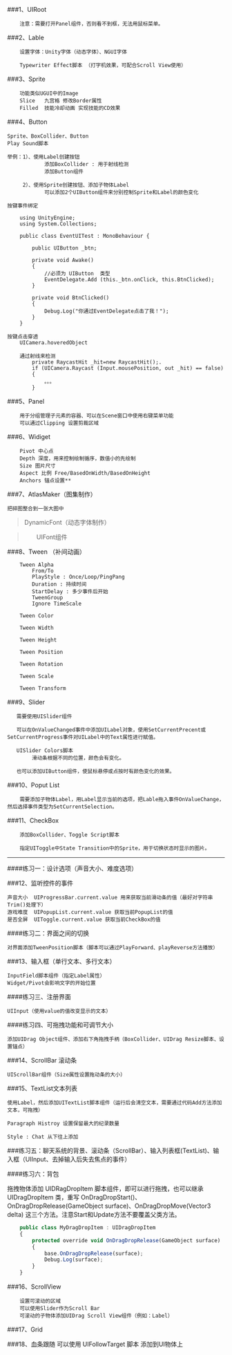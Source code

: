 ###1、UIRoot

        注意：需要打开Panel组件，否则看不到框，无法用鼠标菜单。

###2、Lable

        设置字体：Unity字体（动态字体）、NGUI字体
        
        Typewriter Effect脚本 （打字机效果，可配合Scroll View使用）


###3、Sprite
    
        功能类似UGUI中的Image
        Slice   九宫格 修改Border属性
        Filled  技能冷却动画 实现技能的CD效果

###4、Button
    
    Sprite、BoxCollider、Button
    Play Sound脚本
    
    举例：1）、使用Label创建按钮
                添加BoxCollider : 用于射线检测
                添加Button组件
    
         2）、使用Sprite创建按钮、添加子物体Label
                可以添加2个UIButton组件来分别控制Sprite和Label的颜色变化
                
    按键事件绑定
    
        using UnityEngine;
        using System.Collections;
        
        public class EventUITest : MonoBehaviour {
        
            public UIButton _btn; 
            
            private void Awake()
            {
                //必须为 UIButton  类型
                EventDelegate.Add (this._btn.onClick, this.BtnClicked);
            }
                 
            private void BtnClicked()
            {
                Debug.Log("你通过EventDelegate点击了我！");
            }
        }

    按键点击穿透
        UICamera.hoveredObject
        
        通过射线来检测
            private RaycastHit _hit=new RaycastHit();.
            if (UICamera.Raycast (Input.mousePosition, out _hit) == false) 
            {
                。。。
            } 

###5、Panel

        用于分组管理子元素的容器、可以在Scene窗口中使用右键菜单功能
        可以通过Clipping 设置剪裁区域

###6、Widiget

        Pivot 中心点
        Depth 深度，用来控制绘制循序，数值小的先绘制
        Size 图片尺寸
        Aspect 比例 Free/BasedOnWidth/BasedOnHeight
        Anchors 锚点设置**

###7、AtlasMaker（图集制作）

    把碎图整合到一张大图中
    
>DynamicFont（动态字体制作）

>&emsp;&emsp;UIFont组件

###8、Tween （补间动画）

        Tween Alpha
            From/To
            PlayStyle : Once/Loop/PingPang
            Duration : 持续时间
            StartDelay : 多少事件后开始
            TweenGroup
            Ignore TimeScale
            
        Tween Color
            
        Tween Width
        
        Tween Height
        
        Tween Position
        
        Tween Rotation
        
        Tween Scale
        
        Tween Transform

###9、Slider

       需要使用UISlider组件
       
       可以在OnValueChanged事件中添加UILabel对象，使用SetCurrentPrecent或SetCurrentProgress事件对UILabel中的Text属性进行赋值。
       
       UISlider Colors脚本
            滑动条根据不同的位置，颜色会有变化。
            
       也可以添加UIButton组件，使鼠标悬停或点按时有颜色变化的效果。

###10、Poput List

        需要添加子物体Label，用Label显示当前的选项，把Lable拖入事件OnValueChange，然后选择事件类型为SetCurrentSelection。
    
###11、CheckBox

        添加BoxCollider、Toggle Script脚本
        
        指定UIToggle中State Transition中的Sprite，用于切换状态时显示的图片。
        
---

####练习一：设计选项（声音大小、难度选项）

###12、监听控件的事件

    声音大小  UIProgressBar.current.value 用来获取当前滑动条的值（最好对字符串Trim()处理下）
    游戏难度  UIPopupList.current.value 获取当前PopupList的值
    是否全屏  UIToggle.current.value 获取当前CheckBox的值
    
####练习二：界面之间的切换

    对界面添加TweenPosition脚本（脚本可以通过PlayForward、playReverse方法播放）
    

###13、输入框（单行文本、多行文本）

    InputField脚本组件（指定Label属性）
    Widget/Pivot会影响文字的开始位置

####练习三、注册界面

    UIInput（使用value的值改变显示的文本）
    
####练习四、可拖拽功能和可调节大小

    添加UIDrag Object组件、添加右下角拖拽手柄（BoxCollider、UIDrag Resize脚本、设置锚点）
    
###14、ScrollBar 滚动条

    UIScrollBar组件（Size属性设置拖动条的大小）
    

###15、TextList文本列表

    使用Label，然后添加UITextList脚本组件（运行后会清空文本，需要通过代码Add方法添加文本，可拖拽）
    
    Paragraph Histroy 设置保留最大的纪录数量
    
    Style : Chat 从下往上添加
    
###练习五：聊天系统的背景、滚动条（ScrollBar）、输入列表框(TextList)、输入框（UIInput、去掉输入后失去焦点的事件）

####练习六：背包

   拖拽物体添加 UIDRagDropItem 脚本组件，即可以进行拖拽，也可以继承 UIDragDropItem 类，重写 OnDragDropStart()、OnDragDropRelease(GameObject surface)、OnDragDropMove(Vector3 delta) 这三个方法。注意Start和Update方法不要覆盖父类方法。
   
```javascript
    public class MyDragDropItem : UIDragDropItem
    {
        protected override void OnDragDropRelease(GameObject surface)
        {
            base.OnDragDropRelease(surface);
            Debug.Log(surface);
        }
    }
```

###16、ScrollView

        设置可滚动的区域
        可以使用Slider作为Scroll Bar
        可滚动的子物体添加UIDrag Scroll View组件（例如：Label）
        
        
###17、Grid

###18、血条跟随
        可以使用 UIFollowTarget 脚本
        添加到UI物体上